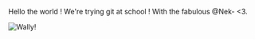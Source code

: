 Hello the world !
We're trying git at school !
With the fabulous @Nek- <3.

![Wally!](http://i.makeagif.com/media/3-02-2015/p4sxib.gif)
